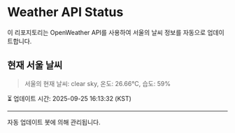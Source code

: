 
# Weather API Status

이 리포지토리는 OpenWeather API를 사용하여 서울의 날씨 정보를 자동으로 업데이트합니다.

## 현재 서울 날씨
> 서울의 현재 날씨: clear sky, 온도: 26.66°C, 습도: 59%

⏳ 업데이트 시간: 2025-09-25 16:13:32 (KST)

---
자동 업데이트 봇에 의해 관리됩니다.
